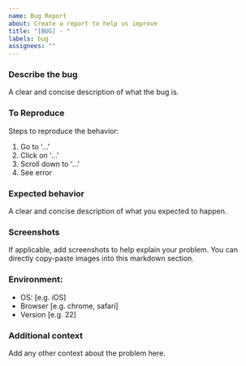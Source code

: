 ```yaml
---
name: Bug Report
about: Create a report to help us improve
title: "[BUG] - "
labels: bug
assignees: ""
---
```


### **Describe the bug**
A clear and concise description of what the bug is.

### **To Reproduce**
Steps to reproduce the behavior:
1. Go to '...'
2. Click on '...'
3. Scroll down to '...'
4. See error

### **Expected behavior**
A clear and concise description of what you expected to happen.

### **Screenshots**
If applicable, add screenshots to help explain your problem. You can directly copy-paste images into this markdown section.

### **Environment:**
 - OS: [e.g. iOS]
 - Browser [e.g. chrome, safari]
 - Version [e.g. 22]

### **Additional context**
Add any other context about the problem here.
